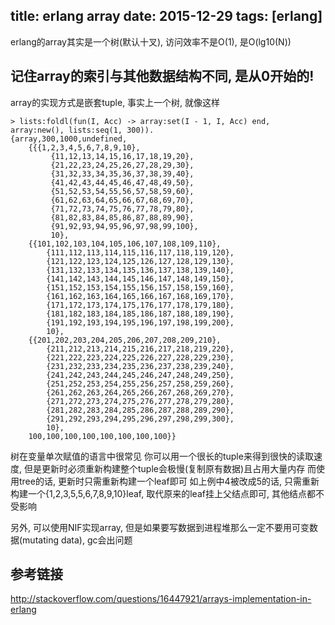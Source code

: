 title: erlang array
date: 2015-12-29
tags: [erlang]
---

erlang的array其实是一个树(默认十叉), 访问效率不是O(1), 是O(lg10(N))

<!--more-->

## 记住array的索引与其他数据结构不同, 是从0开始的!
array的实现方式是嵌套tuple, 事实上一个树, 就像这样
```
> lists:foldl(fun(I, Acc) -> array:set(I - 1, I, Acc) end, array:new(), lists:seq(1, 300)).
{array,300,1000,undefined,
    {{{1,2,3,4,5,6,7,8,9,10},
         {11,12,13,14,15,16,17,18,19,20},
         {21,22,23,24,25,26,27,28,29,30},
         {31,32,33,34,35,36,37,38,39,40},
         {41,42,43,44,45,46,47,48,49,50},
         {51,52,53,54,55,56,57,58,59,60},
         {61,62,63,64,65,66,67,68,69,70},
         {71,72,73,74,75,76,77,78,79,80},
         {81,82,83,84,85,86,87,88,89,90},
         {91,92,93,94,95,96,97,98,99,100},
         10},
    {{101,102,103,104,105,106,107,108,109,110},
        {111,112,113,114,115,116,117,118,119,120},
        {121,122,123,124,125,126,127,128,129,130},
        {131,132,133,134,135,136,137,138,139,140},
        {141,142,143,144,145,146,147,148,149,150},
        {151,152,153,154,155,156,157,158,159,160},
        {161,162,163,164,165,166,167,168,169,170},
        {171,172,173,174,175,176,177,178,179,180},
        {181,182,183,184,185,186,187,188,189,190},
        {191,192,193,194,195,196,197,198,199,200},
        10},
    {{201,202,203,204,205,206,207,208,209,210},
        {211,212,213,214,215,216,217,218,219,220},
        {221,222,223,224,225,226,227,228,229,230},
        {231,232,233,234,235,236,237,238,239,240},
        {241,242,243,244,245,246,247,248,249,250},
        {251,252,253,254,255,256,257,258,259,260},
        {261,262,263,264,265,266,267,268,269,270},
        {271,272,273,274,275,276,277,278,279,280},
        {281,282,283,284,285,286,287,288,289,290},
        {291,292,293,294,295,296,297,298,299,300},
        10},
    100,100,100,100,100,100,100,100}}
```

树在变量单次赋值的语言中很常见
你可以用一个很长的tuple来得到很快的读取速度, 但是更新时必须重新构建整个tuple会极慢(复制原有数据)且占用大量内存
而使用tree的话, 更新时只需重新构建一个leaf即可
如上例中4被改成5的话, 只需重新构建一个{1,2,3,5,5,6,7,8,9,10}leaf, 取代原来的leaf挂上父结点即可, 其他结点都不受影响

另外, 可以使用NIF实现array, 但是如果要写数据到进程堆那么一定不要用可变数据(mutating data), gc会出问题

## 参考链接
http://stackoverflow.com/questions/16447921/arrays-implementation-in-erlang

